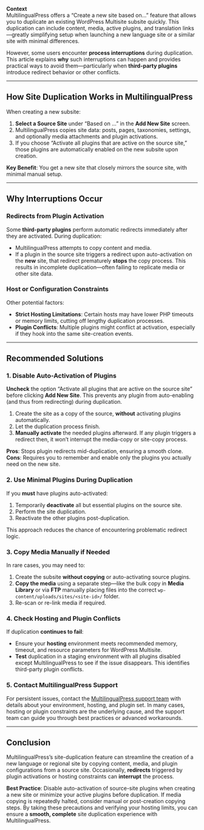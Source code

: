 **Context**  
MultilingualPress offers a “Create a new site based on…” feature that allows you to duplicate an existing WordPress Multisite subsite quickly. This duplication can include content, media, active plugins, and translation links—greatly simplifying setup when launching a new language site or a similar site with minimal differences.

However, some users encounter **process interruptions** during duplication. This article explains **why** such interruptions can happen and provides practical ways to avoid them—particularly when **third-party plugins** introduce redirect behavior or other conflicts.

---

## How Site Duplication Works in MultilingualPress

When creating a new subsite:

1. **Select a Source Site** under “Based on …” in the **Add New Site** screen.
2. MultilingualPress copies site data: posts, pages, taxonomies, settings, and optionally media attachments and plugin activations.
3. If you choose “Activate all plugins that are active on the source site,” those plugins are automatically enabled on the new subsite upon creation.

**Key Benefit**: You get a new site that closely mirrors the source site, with minimal manual setup.

---

## Why Interruptions Occur

### Redirects from Plugin Activation

Some **third-party plugins** perform automatic redirects immediately after they are activated. During duplication:

- MultilingualPress attempts to copy content and media.
- If a plugin in the source site triggers a redirect upon auto-activation on the **new** site, that redirect prematurely **stops** the copy process. This results in incomplete duplication—often failing to replicate media or other site data.

### Host or Configuration Constraints

Other potential factors:

- **Strict Hosting Limitations**: Certain hosts may have lower PHP timeouts or memory limits, cutting off lengthy duplication processes.
- **Plugin Conflicts**: Multiple plugins might conflict at activation, especially if they hook into the same site-creation events.

---

## Recommended Solutions

### 1. Disable Auto-Activation of Plugins

**Uncheck** the option “Activate all plugins that are active on the source site” before clicking **Add New Site**. This prevents any plugin from auto-enabling (and thus from redirecting) during duplication.

1. Create the site as a copy of the source, **without** activating plugins automatically.
2. Let the duplication process finish.
3. **Manually activate** the needed plugins afterward. If any plugin triggers a redirect then, it won’t interrupt the media-copy or site-copy process.

**Pros**: Stops plugin redirects mid-duplication, ensuring a smooth clone.  
**Cons**: Requires you to remember and enable only the plugins you actually need on the new site.

### 2. Use Minimal Plugins During Duplication

If you **must** have plugins auto-activated:

1. Temporarily **deactivate** all but essential plugins on the source site.
2. Perform the site duplication.
3. Reactivate the other plugins post-duplication.

This approach reduces the chance of encountering problematic redirect logic.

### 3. Copy Media Manually if Needed

In rare cases, you may need to:

1. Create the subsite **without copying** or auto-activating source plugins.
2. **Copy the media** using a separate step—like the bulk copy in **Media Library** or via **FTP** manually placing files into the correct `wp-content/uploads/sites/<site-id>/` folder.
3. Re-scan or re-link media if required.

### 4. Check Hosting and Plugin Conflicts

If duplication **continues to fail**:

- Ensure your **hosting** environment meets recommended memory, timeout, and resource parameters for WordPress Multisite.
- **Test** duplication in a staging environment with all plugins disabled except MultilingualPress to see if the issue disappears. This identifies third-party plugin conflicts.

### 5. Contact MultilingualPress Support

For persistent issues, contact the [MultilingualPress support team](https://multilingualpress.org/support/) with details about your environment, hosting, and plugin set. In many cases, hosting or plugin constraints are the underlying cause, and the support team can guide you through best practices or advanced workarounds.

---

## Conclusion

MultilingualPress’s site-duplication feature can streamline the creation of a new language or regional site by copying content, media, and plugin configurations from a source site. Occasionally, **redirects** triggered by plugin activations or hosting constraints can **interrupt** the process.

**Best Practice**: Disable auto-activation of source-site plugins when creating a new site or minimize your active plugins before duplication. If media copying is repeatedly halted, consider manual or post-creation copying steps. By taking these precautions and verifying your hosting limits, you can ensure a **smooth, complete** site duplication experience with MultilingualPress.
